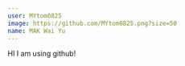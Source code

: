 ```yaml
---
user: MYtom0825
image: https://github.com/MYtom0825.png?size=50
name: MAK Wai Yu
---
```


HI I am using github!
